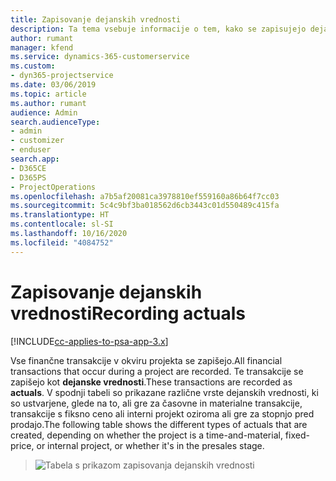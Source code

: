 ```yaml
---
title: Zapisovanje dejanskih vrednosti
description: Ta tema vsebuje informacije o tem, kako se zapisujejo dejanske vrednosti.
author: rumant
manager: kfend
ms.service: dynamics-365-customerservice
ms.custom:
- dyn365-projectservice
ms.date: 03/06/2019
ms.topic: article
ms.author: rumant
audience: Admin
search.audienceType:
- admin
- customizer
- enduser
search.app:
- D365CE
- D365PS
- ProjectOperations
ms.openlocfilehash: a7b5af20081ca3978810ef559160a86b64f7cc03
ms.sourcegitcommit: 5c4c9bf3ba018562d6cb3443c01d550489c415fa
ms.translationtype: HT
ms.contentlocale: sl-SI
ms.lasthandoff: 10/16/2020
ms.locfileid: "4084752"
---
```

# <a name="recording-actuals"></a><span data-ttu-id="ec26d-103">Zapisovanje dejanskih vrednosti</span><span class="sxs-lookup"><span data-stu-id="ec26d-103">Recording actuals</span></span> 

[!INCLUDE[cc-applies-to-psa-app-3.x](../includes/cc-applies-to-psa-app-3x.md)]

<span data-ttu-id="ec26d-104">Vse finančne transakcije v okviru projekta se zapišejo.</span><span class="sxs-lookup"><span data-stu-id="ec26d-104">All financial transactions that occur during a project are recorded.</span></span> <span data-ttu-id="ec26d-105">Te transakcije se zapišejo kot **dejanske vrednosti**.</span><span class="sxs-lookup"><span data-stu-id="ec26d-105">These transactions are recorded as **actuals**.</span></span> <span data-ttu-id="ec26d-106">V spodnji tabeli so prikazane različne vrste dejanskih vrednosti, ki so ustvarjene, glede na to, ali gre za časovne in materialne transakcije, transakcije s fiksno ceno ali interni projekt oziroma ali gre za stopnjo pred prodajo.</span><span class="sxs-lookup"><span data-stu-id="ec26d-106">The following table shows the different types of actuals that are created, depending on whether the project is a time-and-material, fixed-price, or internal project, or whether it's in the presales stage.</span></span>

> ![Tabela s prikazom zapisovanja dejanskih vrednosti](media/advanced-table2.png)
